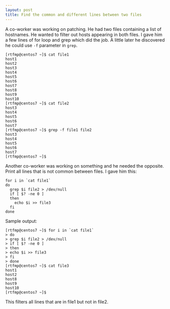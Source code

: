```yaml
---
layout: post
title: Find the common and different lines between two files
---
```


A co-worker was working on patching. He had two files containing a list of hostnames. He wanted to filter out hosts appearing in both files. I gave him a few lines of for loop and grep which did the job. A little later he discovered he could use `-f` parameter in `grep`. 

    [rtfmp@centos7 ~]$ cat file1
    host1
    host2
    host3
    host4
    host5
    host6
    host7
    host8
    host9
    host10
    [rtfmp@centos7 ~]$ cat file2
    host3
    host4
    host5
    host6
    host7
    [rtfmp@centos7 ~]$ grep -f file1 file2
    host3
    host4
    host5
    host6
    host7
    [rtfmp@centos7 ~]$

Another co-worker was working on something and he needed the opposite. Print all lines that  is not common between files. I gave him this:

    for i in `cat file1`
    do
      grep $i file2 > /dev/null
      if [ $? -ne 0 ]
      then
        echo $i >> file3
      fi
    done

Sample output:

    [rtfmp@centos7 ~]$ for i in `cat file1`
    > do
    > grep $i file2 > /dev/null
    > if [ $? -ne 0 ]
    > then
    > echo $i >> file3
    > fi
    > done
    [rtfmp@centos7 ~]$ cat file3
    host1
    host2
    host8
    host9
    host10
    [rtfmp@centos7 ~]$

This filters all lines that are in file1 but not in file2.
